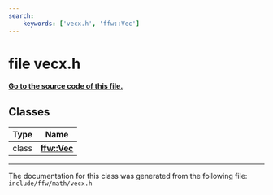 ```yaml
---
search:
    keywords: ['vecx.h', 'ffw::Vec']
---
```


# file vecx.h

**[Go to the source code of this file.](vecx_8h_source.md)**
## Classes

|Type|Name|
|-----|-----|
|class|[**ffw::Vec**](classffw_1_1_vec.md)|




----------------------------------------
The documentation for this class was generated from the following file: `include/ffw/math/vecx.h`
